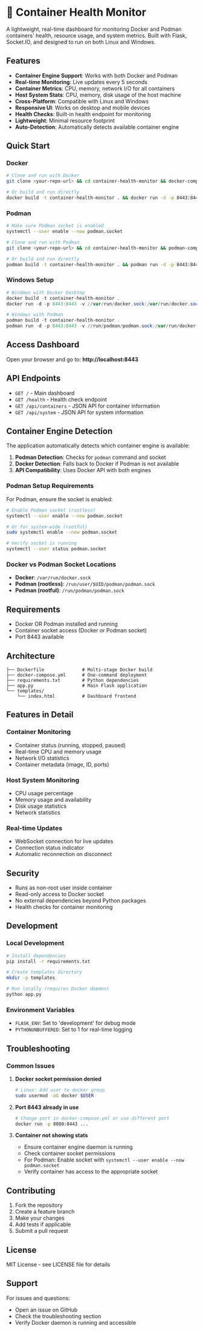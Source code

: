 # 🐳 Container Health Monitor

A lightweight, real-time dashboard for monitoring Docker and Podman containers' health, resource usage, and system metrics. Built with Flask, Socket.IO, and designed to run on both Linux and Windows.

## Features

- **Container Engine Support**: Works with both Docker and Podman
- **Real-time Monitoring**: Live updates every 5 seconds
- **Container Metrics**: CPU, memory, network I/O for all containers
- **Host System Stats**: CPU, memory, disk usage of the host machine
- **Cross-Platform**: Compatible with Linux and Windows
- **Responsive UI**: Works on desktop and mobile devices
- **Health Checks**: Built-in health endpoint for monitoring
- **Lightweight**: Minimal resource footprint
- **Auto-Detection**: Automatically detects available container engine

## Quick Start

### Docker

```bash
# Clone and run with Docker
git clone <your-repo-url> && cd container-health-monitor && docker-compose up -d

# Or build and run directly
docker build -t container-health-monitor . && docker run -d -p 8443:8443 -v /var/run/docker.sock:/var/run/docker.sock:ro container-health-monitor
```

### Podman

```bash
# Make sure Podman socket is enabled
systemctl --user enable --now podman.socket

# Clone and run with Podman
git clone <your-repo-url> && cd container-health-monitor && podman-compose up -d

# Or build and run directly
podman build -t container-health-monitor . && podman run -d -p 8443:8443 -v /run/podman/podman.sock:/var/run/docker.sock:ro container-health-monitor
```

### Windows Setup

```powershell
# Windows with Docker Desktop
docker build -t container-health-monitor .
docker run -d -p 8443:8443 -v //var/run/docker.sock:/var/run/docker.sock:ro container-health-monitor

# Windows with Podman
podman build -t container-health-monitor .
podman run -d -p 8443:8443 -v //run/podman/podman.sock:/var/run/docker.sock:ro container-health-monitor
```

## Access Dashboard

Open your browser and go to: **http://localhost:8443**

## API Endpoints

- `GET /` - Main dashboard
- `GET /health` - Health check endpoint
- `GET /api/containers` - JSON API for container information
- `GET /api/system` - JSON API for system information

## Container Engine Detection

The application automatically detects which container engine is available:

1. **Podman Detection**: Checks for `podman` command and socket
2. **Docker Detection**: Falls back to Docker if Podman is not available
3. **API Compatibility**: Uses Docker API with both engines

### Podman Setup Requirements

For Podman, ensure the socket is enabled:

```bash
# Enable Podman socket (rootless)
systemctl --user enable --now podman.socket

# Or for system-wide (rootful)
sudo systemctl enable --now podman.socket

# Verify socket is running
systemctl --user status podman.socket
```

### Docker vs Podman Socket Locations

- **Docker**: `/var/run/docker.sock`
- **Podman (rootless)**: `/run/user/$UID/podman/podman.sock`
- **Podman (rootful)**: `/run/podman/podman.sock`

## Requirements

- Docker OR Podman installed and running
- Container socket access (Docker or Podman socket)
- Port 8443 available

## Architecture

```
├── Dockerfile              # Multi-stage Docker build
├── docker-compose.yml      # One-command deployment
├── requirements.txt        # Python dependencies
├── app.py                  # Main Flask application
└── templates/
    └── index.html          # Dashboard frontend
```

## Features in Detail

### Container Monitoring
- Container status (running, stopped, paused)
- Real-time CPU and memory usage
- Network I/O statistics
- Container metadata (image, ID, ports)

### Host System Monitoring  
- CPU usage percentage
- Memory usage and availability
- Disk usage statistics
- Network statistics

### Real-time Updates
- WebSocket connection for live updates
- Connection status indicator
- Automatic reconnection on disconnect

## Security

- Runs as non-root user inside container
- Read-only access to Docker socket
- No external dependencies beyond Python packages
- Health checks for container monitoring

## Development

### Local Development
```bash
# Install dependencies
pip install -r requirements.txt

# Create templates directory
mkdir -p templates

# Run locally (requires Docker daemon)
python app.py
```

### Environment Variables
- `FLASK_ENV`: Set to 'development' for debug mode
- `PYTHONUNBUFFERED`: Set to 1 for real-time logging

## Troubleshooting

### Common Issues

1. **Docker socket permission denied**
   ```bash
   # Linux: Add user to docker group
   sudo usermod -aG docker $USER
   ```

2. **Port 8443 already in use**
   ```bash
   # Change port in docker-compose.yml or use different port
   docker run -p 8080:8443 ...
   ```

3. **Container not showing stats**
   - Ensure container engine daemon is running
   - Check container socket permissions
   - For Podman: Enable socket with `systemctl --user enable --now podman.socket`
   - Verify container has access to the appropriate socket

## Contributing

1. Fork the repository
2. Create a feature branch
3. Make your changes
4. Add tests if applicable
5. Submit a pull request

## License

MIT License - see LICENSE file for details

## Support

For issues and questions:
- Open an issue on GitHub
- Check the troubleshooting section
- Verify Docker daemon is running and accessible